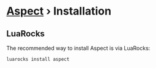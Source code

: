 [Aspect](./../readme.md) › Installation
============

<!-- {% raw %} -->

## LuaRocks

The recommended way to install Aspect is via LuaRocks:

```bash
luarocks install aspect
```

<!-- {% endraw %} -->